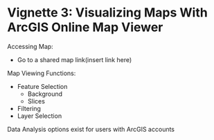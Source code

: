 # Vignette 3: Visualizing Maps With ArcGIS Online Map Viewer

Accessing Map:  
* Go to a shared map link(insert link here)  

Map Viewing Functions:  
* Feature Selection  
  * Background  
  * Slices  
* Filtering  
* Layer Selection  

Data Analysis options exist for users with ArcGIS accounts

